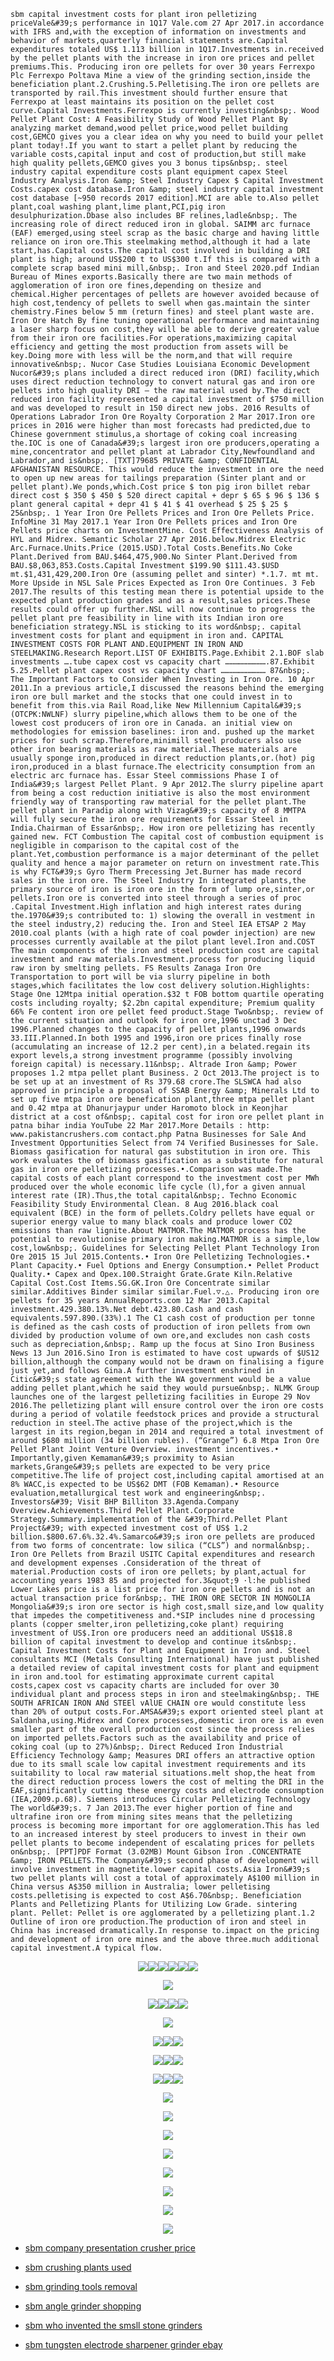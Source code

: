 
```
sbm capital investment costs for plant iron pelletizing priceVale&#39;s performance in 1Q17 Vale.com 27 Apr 2017.in accordance with IFRS and,with the exception of information on investments and behavior of markets,quarterly financial statements are.Capital expenditures totaled US$ 1.113 billion in 1Q17.Investments in.received by the pellet plants with the increase in iron ore prices and pellet premiums.This. Producing iron ore pellets for over 30 years Ferrexpo Plc Ferrexpo Poltava Mine a view of the grinding section,inside the beneficiation plant.2.Crushing.5.Pelletising.The iron ore pellets are transported by rail.This investment should further ensure that Ferrexpo at least maintains its position on the pellet cost curve.Capital Investments.Ferrexpo is currently investing&nbsp;. Wood Pellet Plant Cost: A Feasibility Study of Wood Pellet Plant By analyzing market demand,wood pellet price,wood pellet building cost,GEMCO gives you a clear idea on why you need to build your pellet plant today!.If you want to start a pellet plant by reducing the variable costs,capital input and cost of production,but still make high quality pellets,GEMCO gives you 3 bonus tips&nbsp;. steel industry capital expenditure costs plant equipment capex Steel Industry Analysis.Iron &amp; Steel Industry Capex $ Capital Investment Costs.capex cost database.Iron &amp; steel industry capital investment cost database [~950 records 2017 edition].MCI are able to.Also pellet plant,coal washing plant,lime plant,PCI,pig iron desulphurization.Dbase also includes BF relines,ladle&nbsp;. The increasing role of direct reduced iron in global. SAIMM arc furnace (EAF) emerged,using steel scrap as the basic charge and having little reliance on iron ore.This steelmaking method,although it had a late start,has.Capital costs.The capital cost involved in building a DRI plant is high; around US$200 t to US$300 t.If this is compared with a complete scrap based mini mill,&nbsp;. Iron and Steel 2020.pdf Indian Bureau of Mines exports.Basically there are two main methods of agglomeration of iron ore fines,depending on thesize and chemical.Higher percentages of pellets are however avoided because of high cost,tendency of pellets to swell when gas.maintain the sinter chemistry.Fines below 5 mm (return fines) and steel plant waste are. Iron Ore Hatch By fine tuning operational performance and maintaining a laser sharp focus on cost,they will be able to derive greater value from their iron ore facilities.For operations,maximizing capital efficiency and getting the most production from assets will be key.Doing more with less will be the norm,and that will require innovative&nbsp;. Nucor Case Studies Louisiana Economic Development Nucor&#39;s plans included a direct reduced iron (DRI) facility,which uses direct reduction technology to convert natural gas and iron ore pellets into high quality DRI — the raw material used by.The direct reduced iron facility represented a capital investment of $750 million and was developed to result in 150 direct new jobs. 2016 Results of Operations Labrador Iron Ore Royalty Corporation 2 Mar 2017.Iron ore prices in 2016 were higher than most forecasts had predicted,due to Chinese government stimulus,a shortage of coking coal increasing the.IOC is one of Canada&#39;s largest iron ore producers,operating a mine,concentrator and pellet plant at Labrador City,Newfoundland and Labrador,and is&nbsp;. ‎[TXT]‎79685 PRIVATE &amp; CONFIDENTIAL AFGHANISTAN RESOURCE. This would reduce the investment in ore the need to open up new areas for tailings preparation (Sinter plant and or pellet plant).We ponds,which.Cost price $ ton pig iron billet rebar direct cost $ 350 $ 450 $ 520 direct capital + depr $ 65 $ 96 $ 136 $ plant general capital + depr 41 $ 41 $ 41 overhead $ 25 $ 25 $ 25&nbsp;. 1 Year Iron Ore Pellets Prices and Iron Ore Pellets Price. InfoMine 31 May 2017.1 Year Iron Ore Pellets prices and Iron Ore Pellets price charts on InvestmentMine. Cost Effectiveness Analysis of HYL and Midrex. Semantic Scholar 27 Apr 2016.below.Midrex Electric Arc.Furnace.Units.Price (2015.USD).Total Costs.Benefits.No Coke Plant.Derived from BAU.$464,475,900.No Sinter Plant.Derived from BAU.$8,063,853.Costs.Capital Investment $199.90 $111.43.$USD mt.$1,431,429,200.Iron Ore (assuming pellet and sinter) *.1.7. mt mt. More Upside in NSL Sale Prices Expected as Iron Ore Continues. 3 Feb 2017.The results of this testing mean there is potential upside to the expected plant production grades and as a result,sales prices.These results could offer up further.NSL will now continue to progress the pellet plant pre feasibility in line with its Indian iron ore beneficiation strategy.NSL is sticking to its word&nbsp;. capital investment costs for plant and equipment in iron and. CAPITAL INVESTMENT COSTS FOR PLANT AND.EQUIPMENT IN IRON AND STEELMAKING.Research Report.LIST OF EXHIBITS.Page.Exhibit 2.1.BOF slab investments ….tube capex cost vs capacity chart ……………………….87.Exhibit 5.25.Pellet plant capex cost vs capacity chart ………………………… 87&nbsp;. The Important Factors to Consider When Investing in Iron Ore. 10 Apr 2011.In a previous article,I discussed the reasons behind the emerging iron ore bull market and the stocks that one could invest in to benefit from this.via Rail Road,like New Millennium Capital&#39;s (OTCPK:NWLNF) slurry pipeline,which allows them to be one of the lowest cost producers of iron ore in Canada. an initial view on methodologies for emission baselines: iron and. pushed up the market prices for such scrap.Therefore,minimill steel producers also use other iron bearing materials as raw material.These materials are usually sponge iron,produced in direct reduction plants,or.(hot) pig iron,produced in a blast furnace.The electricity consumption from an electric arc furnace has. Essar Steel commissions Phase I of India&#39;s largest Pellet Plant. 9 Apr 2012.The slurry pipeline apart from being a cost reduction initiative is also the most environment friendly way of transporting raw material for the pellet plant.The pellet plant in Paradip along with Vizag&#39;s capacity of 8 MMTPA will fully secure the iron ore requirements for Essar Steel in India.Chairman of Essar&nbsp;. How iron ore pelletizing has recently gained new. FCT Combustion The capital cost of combustion equipment is negligible in comparison to the capital cost of the plant.Yet,combustion performance is a major determinant of the pellet quality and hence a major parameter on return on investment rate.This is why FCT&#39;s Gyro Therm Precessing Jet.Burner has made record sales in the iron ore. The Steel Industry In integrated plants,the primary source of iron is iron ore in the form of lump ore,sinter,or pellets.Iron ore is converted into steel through a series of proc .Capital Investment.High inflation and high interest rates during the.1970&#39;s contributed to: 1) slowing the overall in vestment in the steel industry,2) reducing the. Iron and Steel IEA ETSAP 2 May 2010.coal plants (with a high rate of coal powder injection) are new processes currently available at the pilot plant level.Iron and.COST The main components of the iron and steel production cost are capital investment and raw materials.Investment.process for producing liquid raw iron by smelting pellets. FS Results Zanaga Iron Ore Transportation to port will be via slurry pipeline in both stages,which facilitates the low cost delivery solution.Highlights: Stage One 12Mtpa initial operation.$32 t FOB bottom quartile operating costs including royalty; $2.2bn capital expenditure; Premium quality 66% Fe content iron ore pellet feed product.Stage Two&nbsp;. review of the current situation and outlook for iron ore,1996 unctad 3 Dec 1996.Planned changes to the capacity of pellet plants,1996 onwards 33.III.Planned.In both 1995 and 1996,iron ore prices finally rose (accumulating an increase of 12.2 per cent),in a belated.regain its export levels,a strong investment programme (possibly involving foreign capital) is necessary.11&nbsp;. Altrade Iron &amp; Power proposes 1.2 mtpa pellet plant Business. 2 Oct 2013.The project is to be set up at an investment of Rs 379.68 crore.The SLSWCA had also approved in principle a proposal of SSAB Energy &amp; Minerals Ltd to set up five mtpa iron ore benefication plant,three mtpa pellet plant and 0.42 mtpa at Dhanurjaypur under Haromoto block in Keonjhar district at a cost of&nbsp;. capital cost for iron ore pellet plant in patna bihar india YouTube 22 Mar 2017.More Details : http: www.pakistancrushers.com contact.php Patna Businesses for Sale And Investment Opportunities Select from 74 Verified Businesses for Sale. Biomass gasification for natural gas substitution in iron ore. This work evaluates the of biomass gasification as a substitute for natural gas in iron ore pelletizing processes.•.Comparison was made.The capital costs of each plant correspond to the investment cost per MWh produced over the whole economic life cycle (l),for a given annual interest rate (IR).Thus,the total capital&nbsp;. Techno Economic Feasibility Study Environmental Clean. 8 Aug 2016.black coal equivalent (BCE) in the form of pellets.Coldry pellets have equal or superior energy value to many black coals and produce lower CO2 emissions than raw lignite.About MATMOR.The MATMOR process has the potential to revolutionise primary iron making.MATMOR is a simple,low cost,low&nbsp;. Guidelines for Selecting Pellet Plant Technology Iron Ore 2015 15 Jul 2015.Contents.• Iron Ore Pelletizing Technologies.• Plant Capacity.• Fuel Options and Energy Consumption.• Pellet Product Quality.• Capex and Opex.100.Straight Grate.Grate Kiln.Relative Capital Cost.Cost Items.SG.GK.Iron Ore Concentrate similar similar.Additives Binder similar similar.Fuel.▽.△. Producing iron ore pellets for 35 years AnnualReports.com 12 Mar 2013.Capital investment.429.380.13%.Net debt.423.80.Cash and cash equivalents.597.890.(33%).1 The C1 cash cost of production per tonne is defined as the cash costs of production of iron pellets from own divided by production volume of own ore,and excludes non cash costs such as depreciation,&nbsp;. Ramp up the focus at Sino Iron Business News 13 Jun 2016.Sino Iron is estimated to have cost upwards of $US12 billion,although the company would not be drawn on finalising a figure just yet,and follows Gina.A further investment enshrined in Citic&#39;s state agreement with the WA government would be a value adding pellet plant,which he said they would pursue&nbsp;. NLMK Group launches one of the largest pelletizing facilities in Europe 29 Nov 2016.The pelletizing plant will ensure control over the iron ore costs during a period of volatile feedstock prices and provide a structural reduction in steel.The active phase of the project,which is the largest in its region,began in 2014 and required a total investment of around $680 million (34 billion rubles). (“Grange”) 6.8 Mtpa Iron Ore Pellet Plant Joint Venture Overview. investment incentives.• Importantly,given Kemaman&#39;s proximity to Asian markets,Grange&#39;s pellets are expected to be very price competitive.The life of project cost,including capital amortised at an 8% WACC,is expected to be US$62 DMT (FOB Kemaman).• Resource evaluation,metallurgical test work and engineering&nbsp;. Investors&#39; Visit BHP Billiton 33.Agenda.Company Overview.Achievements.Third Pellet Plant.Corporate Strategy.Summary.implementation of the &#39;Third.Pellet Plant Project&#39; with expected investment cost of US$ 1.2 billion.$800.67.6%.32.4%.Samarco&#39;s iron ore pellets are produced from two forms of concentrate: low silica (“CLS”) and normal&nbsp;. Iron Ore Pellets from Brazil USITC Capital expenditures and research and development expenses .Consideration of the threat of material.Production costs of iron ore pellets; by plant,actual for accounting years 1983 85 and projected for.3&quot;9 ·l:he published Lower Lakes price is a list price for iron ore pellets and is not an actual transaction price for&nbsp;. THE IRON ORE SECTOR IN MONGOLIA Mongolia&#39;s iron ore sector is high cost,small size,and low quality that impedes the competitiveness and.*SIP includes nine d processing plants (copper smelter,iron pelletizing,coke plant) requiring investment of US$.Iron ore producers need an additional US$18.8 billion of capital investment to develop and continue its&nbsp;. Capital Investment Costs for Plant and Equipment in Iron and. Steel consultants MCI (Metals Consulting International) have just published a detailed review of capital investment costs for plant and equipment in iron and.tool for estimating approximate current capital costs,capex cost vs capacity charts are included for over 30 individual plant and process steps in iron and steelmaking&nbsp;. THE SOUTH AFRICAN IRON ANd STEEl vAlUE CHAIN ore would constitute less than 20% of output costs.For.AMSA&#39;s export oriented steel plant at Saldanha,using.Midrex and Corex processes,domestic iron ore is an even smaller part of the overall production cost since the process relies on imported pellets.Factors such as the availability and price of coking coal (up to 27%)&nbsp;. Direct Reduced Iron Industrial Efficiency Technology &amp; Measures DRI offers an attractive option due to its small scale low capital investment requirements and its suitability to local raw material situations.melt shop,the heat from the direct reduction process lowers the cost of melting the DRI in the EAF,significantly cutting these energy costs and electrode consumption (IEA,2009.p.68). Siemens introduces Circular Pelletizing Technology The world&#39;s. 7 Jan 2013.The ever higher portion of fine and ultrafine iron ore from mining sites means that the pelletizing process is becoming more important for ore agglomeration.This has led to an increased interest by steel producers to invest in their own pellet plants to become independent of escalating prices for pellets on&nbsp;. ‎[PPT]‎PDF Format (3.02MB) Mount Gibson Iron .CONCENTRATE &amp; IRON PELLETS.The Company&#39;s second phase of development will involve investment in magnetite.lower capital costs.Asia Iron&#39;s two pellet plants will cost a total of approximately A$100 million in China versus A$350 million in Australia; lower pelletising costs.pelletising is expected to cost A$6.70&nbsp;. Beneficiation Plants and Pelletizing Plants for Utilizing Low Grade. sintering plant. Pellet: Pellet is ore agglomerated by a pelletizing plant.1.2 Outline of iron ore production.The production of iron and steel in China has increased dramatically.In response to.impact on the pricing and development of iron ore mines and the above three.much additional capital investment.A typical flow. 
```

<div align="center">
  
<a rel="nofollow" href="https://m.shibang-china.com?f=github&k=sbm+capital+investment+costs+for+plant+iron+pelletizing+price"><img src="https://static.shibang-china.com/en/l.png"></a><img src="https://static.shibang-china.com/en/hw.png"><a rel="nofollow" href="https://m.shibang-china.com/product/?f=github&k=sbm+capital+investment+costs+for+plant+iron+pelletizing+price"><img src="https://static.shibang-china.com/en/p.png"></a><a rel="nofollow" href="https://m.shibang-china.com/cases/?f=github&k=sbm+capital+investment+costs+for+plant+iron+pelletizing+price"><img src="https://static.shibang-china.com/en/c.png"></a><a rel="nofollow" href="https://m.shibang-china.com/news/?f=github&k=sbm+capital+investment+costs+for+plant+iron+pelletizing+price"><img src="https://static.shibang-china.com/en/n.png"></a><a rel="nofollow" href="https://m.shibang-china.com?f=github&k=sbm+capital+investment+costs+for+plant+iron+pelletizing+price"><img src="https://static.shibang-china.com/en/m.png"></a>

<a rel="nofollow" href="https://m.shibang-china.com/product/?f=github&k=sbm+capital+investment+costs+for+plant+iron+pelletizing+price"><img src="https://static.shibang-china.com/en/b.jpg"></a>
  
<a rel="nofollow" href="https://m.shibang-china.com/solution-aggregate.html?f=github&k=sbm+capital+investment+costs+for+plant+iron+pelletizing+price"><img src="https://static.shibang-china.com/en/a.jpg"></a><a rel="nofollow" href="https://m.shibang-china.com/solution-mine.html?f=github&k=sbm+capital+investment+costs+for+plant+iron+pelletizing+price"><img src="https://static.shibang-china.com/en/m.jpg"></a><a rel="nofollow" href="https://m.shibang-china.com/solution-mill.html?f=github&k=sbm+capital+investment+costs+for+plant+iron+pelletizing+price"><img src="https://static.shibang-china.com/en/g.jpg"></a><a rel="nofollow" href="https://m.shibang-china.com/solution-epc.html?f=github&k=sbm+capital+investment+costs+for+plant+iron+pelletizing+price"><img src="https://static.shibang-china.com/en/e.jpg"></a>

<a rel="nofollow" href="https://m.shibang-china.com/product/?f=github&k=sbm+capital+investment+costs+for+plant+iron+pelletizing+price"><img src="https://static.shibang-china.com/en/a-p.png"></a>

<a rel="nofollow" href="https://m.shibang-china.com/product/crusher/c6x.html?f=github&k=sbm+capital+investment+costs+for+plant+iron+pelletizing+price"><img src="https://static.shibang-china.com/en/j.jpg"></a><a rel="nofollow" href="https://m.shibang-china.com/product/crusher/ci5x.html?f=github&k=sbm+capital+investment+costs+for+plant+iron+pelletizing+price"><img src="https://static.shibang-china.com/en/i.jpg"></a><a rel="nofollow" href="https://m.shibang-china.com/product/crusher/hst.html?f=github&k=sbm+capital+investment+costs+for+plant+iron+pelletizing+price"><img src="https://static.shibang-china.com/en/c.jpg"></a>

<a rel="nofollow" href="https://m.shibang-china.com/product/mill/mtw.html?f=github&k=sbm+capital+investment+costs+for+plant+iron+pelletizing+price"><img src="https://static.shibang-china.com/en/mtw.jpg"></a><a rel="nofollow" href="https://m.shibang-china.com/product/mill/scm.html?f=github&k=sbm+capital+investment+costs+for+plant+iron+pelletizing+price"><img src="https://static.shibang-china.com/en/scm.jpg"></a><a rel="nofollow" href="https://m.shibang-china.com/product/mill/lm.html?f=github&k=sbm+capital+investment+costs+for+plant+iron+pelletizing+price"><img src="https://static.shibang-china.com/en/lm.jpg"></a>

<a rel="nofollow" href="https://m.shibang-china.com/product/sand/vsi6x.html?f=github&k=sbm+capital+investment+costs+for+plant+iron+pelletizing+price"><img src="https://static.shibang-china.com/en/6x.jpg"></a><a rel="nofollow" href="https://m.shibang-china.com/product/sand/vu.html?f=github&k=sbm+capital+investment+costs+for+plant+iron+pelletizing+price"><img src="https://static.shibang-china.com/en/vu.jpg"></a><a rel="nofollow" href="https://m.shibang-china.com/product/mobile/klun.html?f=github&k=sbm+capital+investment+costs+for+plant+iron+pelletizing+price"><img src="https://static.shibang-china.com/en/k.jpg"></a>

<a rel="nofollow" href="https://m.shibang-china.com/cases/?f=github&k=sbm+capital+investment+costs+for+plant+iron+pelletizing+price"><img src="https://static.shibang-china.com/en/case.png"></a>

<a rel="nofollow" href="https://m.shibang-china.com/cases/aggregate/202.html?f=github&k=sbm+capital+investment+costs+for+plant+iron+pelletizing+price"><img src="https://static.shibang-china.com/en/c-1.jpg"></a>

<a rel="nofollow" href="https://m.shibang-china.com/cases/aggregate/203.html?f=github&k=sbm+capital+investment+costs+for+plant+iron+pelletizing+price"><img src="https://static.shibang-china.com/en/c-2.jpg"></a>

<a rel="nofollow" href="https://m.shibang-china.com/cases/mill/123.html?f=github&k=sbm+capital+investment+costs+for+plant+iron+pelletizing+price"><img src="https://static.shibang-china.com/en/c-3.jpg"></a>

<a rel="nofollow" href="https://m.shibang-china.com/contact_us.html?f=github&k=sbm+capital+investment+costs+for+plant+iron+pelletizing+price"><img src="https://static.shibang-china.com/en/contact.png"></a>

<a rel="nofollow" href="https://swt.shibang-china.com/?f=github&k=sbm+capital+investment+costs+for+plant+iron+pelletizing+price"><img src="https://static.shibang-china.com/en/chat.png"></a>

<a rel="nofollow" href="https://whatsapp.shibangsoft.com/WhatsApp.php?f=github&k=sbm+capital+investment+costs+for+plant+iron+pelletizing+price"><img src="https://static.shibang-china.com/en/whatsapp.png"></a>

<a rel="nofollow" href="https://m.shibang-china.com/?f=github&k=sbm+capital+investment+costs+for+plant+iron+pelletizing+price"><img src="https://static.shibang-china.com/en/website.png"></a>

</div>


* [sbm company presentation crusher price](sbm%20company%20presentation%20crusher%20price.md)

* [sbm crushing plants used](sbm%20crushing%20plants%20used.md)

* [sbm grinding tools removal](sbm%20grinding%20tools%20removal.md)

* [sbm angle grinder shopping](sbm%20angle%20grinder%20shopping.md)

* [sbm who invented the smsll stone grinders](sbm%20who%20invented%20the%20smsll%20stone%20grinders.md)

* [sbm tungsten electrode sharpener grinder ebay](sbm%20tungsten%20electrode%20sharpener%20grinder%20ebay.md)